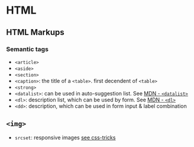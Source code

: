 # HTML

## HTML Markups

### Semantic tags

- `<article>`
- `<aside>`
- `<section>`
- `<caption>`: the title of a `<table>`. first decendent of `<table>`
- `<strong>`
- `<datalist>`: can be used in auto-suggestion list. See [MDN - `<datalist>`](https://developer.mozilla.org/en-US/docs/Web/HTML/Element/datalist)
- `<dl>`: description list, which can be used by form. See [MDN - `<dl>`](https://developer.mozilla.org/en-US/docs/Web/HTML/Element/dl)
- `<dd>`: description, which can be used in form input & label combination

## `<img>`
- `srcset`: responsive images [see css-tricks](https://css-tricks.com/responsive-images-youre-just-changing-resolutions-use-srcset/)

